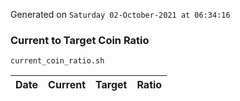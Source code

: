 Generated on `Saturday 02-October-2021 at 06:34:16`

### Current to Target Coin Ratio
`current_coin_ratio.sh`

Date|Current|Target|Ratio
---|---|---|---
